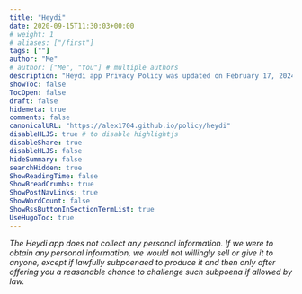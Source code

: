 ```yaml
---
title: "Heydi"
date: 2020-09-15T11:30:03+00:00
# weight: 1
# aliases: ["/first"]
tags: [""]
author: "Me"
# author: ["Me", "You"] # multiple authors
description: "Heydi app Privacy Policy was updated on February 17, 2024."
showToc: false
TocOpen: false
draft: false
hidemeta: true
comments: false
canonicalURL: "https://alex1704.github.io/policy/heydi"
disableHLJS: true # to disable highlightjs
disableShare: true
disableHLJS: false
hideSummary: false
searchHidden: true
ShowReadingTime: false
ShowBreadCrumbs: true
ShowPostNavLinks: true
ShowWordCount: false
ShowRssButtonInSectionTermList: true
UseHugoToc: true
---
```


*The Heydi app does not collect any personal information. If we were to obtain any personal information, we would not willingly sell or give it to anyone, except if lawfully subpoenaed to produce it and then only after offering you a reasonable chance to challenge such subpoena if allowed by law.*
